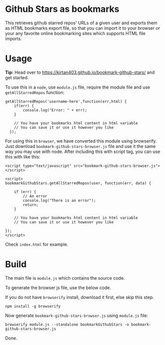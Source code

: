 # Github Stars as bookmarks

This retrieves github starred repos' URLs of a given user and exports them as HTML bookmarks export file, so that you can import it to your browser or your any favorite online bookmarking sites which supports HTML file imports.

# Usage

**Tip:** Head over to https://kirtan403.github.io/bookmark-github-stars/ and get started.

To use this in a `node`, use `module.js` file, require the module file and use `getAllStarredRepos` function:

```
getAllStarredRepos('username-here',function(err,html) {
    if(err) {
        console.log("Error: " + err);
    }

    // You have your bookmarks html content in html variable
    // You can save it or use it however you like
  });
```

For using this in `browser`, we have converted this module using browserify.
Just download `bookmark-github-stars-browser.js` file and use it the same way you may use with node. After including this with script tag, you can use this with like this:

```
<script type="text/javascript" src="bookmark-github-stars-browser.js"></script>

<script>
bookmarkGithubStars.getAllStarredRepos(user, function(err, data) {

    if (err) {
        // An error
        console.log("There is an error");
        return;
    }

    // You have your bookmarks html content in html variable
    // You can save it or use it however you like

});
</script>
```

Check `index.html` for example.

# Build

The main file is `module.js` which contains the source code.

To generate the browser js file, use the below code.

If you do not have `browserify` install, download it first, else skip this step.
```
npm install -g browserify
```

Now generate `bookmark-github-stars-browser.js` using `module.js` file:
```
browserify module.js --standalone bookmarkGithubStars -o bookmark-github-stars-browser.js
```

Done.
